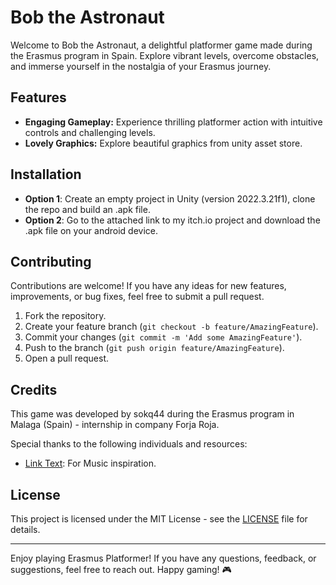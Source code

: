 # Bob the Astronaut

Welcome to Bob the Astronaut, a delightful platformer game made during the Erasmus program in Spain. Explore vibrant levels, overcome obstacles, and immerse yourself in the nostalgia of your Erasmus journey.

## Features

- **Engaging Gameplay:** Experience thrilling platformer action with intuitive controls and challenging levels.
- **Lovely Graphics:** Explore beautiful graphics from unity asset store.

## Installation
- **Option 1**: Create an empty project in Unity (version 2022.3.21f1), clone the repo and build an .apk file.
- **Option 2**: Go to the attached link to my itch.io project and download the .apk file on your android device. 

## Contributing

Contributions are welcome! If you have any ideas for new features, improvements, or bug fixes, feel free to submit a pull request. 

1. Fork the repository.
2. Create your feature branch (`git checkout -b feature/AmazingFeature`).
3. Commit your changes (`git commit -m 'Add some AmazingFeature'`).
4. Push to the branch (`git push origin feature/AmazingFeature`).
5. Open a pull request.

## Credits

This game was developed by sokq44 during the Erasmus program in Malaga (Spain) - internship in company Forja Roja.

Special thanks to the following individuals and resources:

- [Link Text](https://github.com/KoniczynSzef): For Music inspiration.

## License

This project is licensed under the MIT License - see the [LICENSE](LICENSE) file for details.

---

Enjoy playing Erasmus Platformer! If you have any questions, feedback, or suggestions, feel free to reach out. Happy gaming! 🎮
